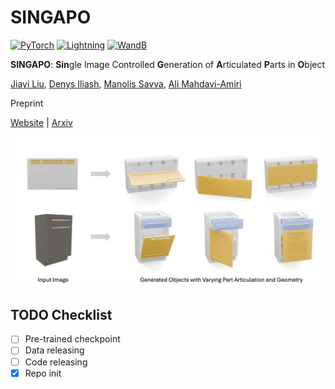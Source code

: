 # SINGAPO
<a href="https://pytorch.org/"><img alt="PyTorch" src="https://img.shields.io/badge/PyTorch-EE4C2C?style=for-the-badge&logo=pytorch&logoColor=white"></a>
<a href="https://pytorchlightning.ai/"><img alt="Lightning" src="https://img.shields.io/badge/Lightning-792DE4?style=for-the-badge&logo=lightning&logoColor=white"></a>
<a href="https://wandb.ai/site"><img alt="WandB" src="https://img.shields.io/badge/Weights_&_Biases-FFBE00?style=for-the-badge&logo=WeightsAndBiases&logoColor=white"></a>

**SINGAPO**: **Sin**gle Image Controlled **G**eneration of **A**rticulated **P**arts in **O**bject

[Jiayi Liu](https://sevenljy.github.io/), [Denys Iliash](), [Manolis Savva](https://msavva.github.io/), [Ali Mahdavi-Amiri](https://www.sfu.ca/~amahdavi/)

Preprint

[Website](https://3dlg-hcvc.github.io/singapo/) | [Arxiv](!) 

![teaset](docs/static/images/teaser.png)



## TODO Checklist
- [ ] Pre-trained checkpoint
- [ ] Data releasing
- [ ] Code releasing
- [x] Repo init